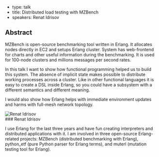 - type: talk
- title: Distributed load testing with MZBench
- speakers: Renat Idrisov

## Abstract 

MZBench is open-source benchmarking tool written in Erlang. It allocates nodes directly in EC2 and setups Erlang cluster. System has web-frontend for charts and other useful information during the benchmarking. It is used for 100-node clusters and millions messages per second rates.

In this talk I want to show how functional programming helped us to build this system. The absence of implicit state makes possible to distribute working processes across a cluster. Like in other functional languages it is easy to create a DSL inside Erlang, so you could have a subsystem with a different semantics and different meaning.

I would also show how Erlang helps with immediate environment updates and harms with full-mesh network topology.

<div class="author media" media:type="text/omd">

<div class="image">
<div class="avatar">
<img src="img/renat-idrisov.jpg" alt="Renat Idrisov"></img>
</div>
</div>

<div class="content" media:type="text/omd">
### Renat Idrisov

I use Erlang for the last three years and have fun creating interpreters and distributed applications with it. I am involved in three open-source Erlang-related projects: MZBench (distributed benchmarking with Erlang), python_etf (pure Python parser for Erlang terms), and muterl (mutation testing tool for Erlang).

</div>
</div>
